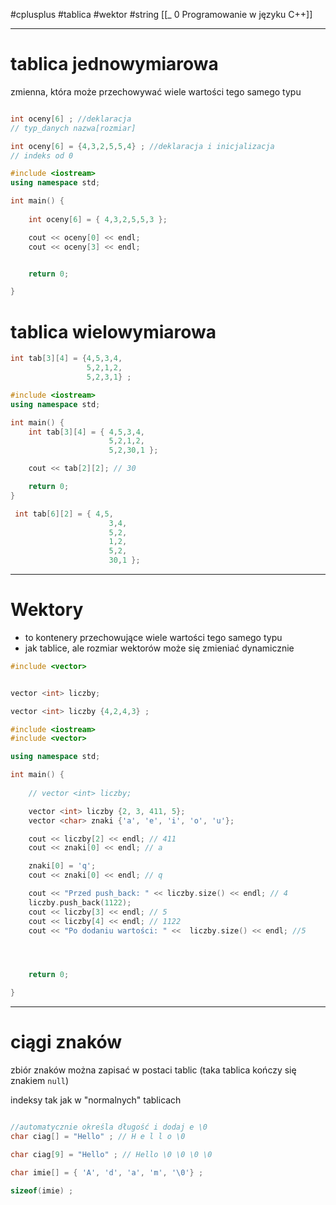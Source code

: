 #cplusplus  #tablica #wektor #string 
[[_ 0 Programowanie w języku C++]]




-----

# tablica jednowymiarowa
zmienna, która może przechowywać wiele wartości tego samego typu

```c++

int oceny[6] ; //deklaracja
// typ_danych nazwa[rozmiar]

int oceny[6] = {4,3,2,5,5,4} ; //deklaracja i inicjalizacja
// indeks od 0

```

```c++
#include <iostream>
using namespace std;

int main() {
    
    int oceny[6] = { 4,3,2,5,5,3 };

    cout << oceny[0] << endl;
    cout << oceny[3] << endl;


    return 0;

}
```


# tablica wielowymiarowa

```c++
int tab[3][4] = {4,5,3,4,
				 5,2,1,2,
				 5,2,3,1} ;
```

```c++
#include <iostream>
using namespace std;

int main() {
    int tab[3][4] = { 4,5,3,4,
                      5,2,1,2,
                      5,2,30,1 };

    cout << tab[2][2]; // 30

    return 0;
}
```

```c++
 int tab[6][2] = { 4,5,
                      3,4,
                      5,2,
                      1,2,
                      5,2,
                      30,1 };
```


---

# Wektory
- to kontenery przechowujące wiele wartości tego samego typu
- jak tablice, ale rozmiar wektorów może się zmieniać dynamicznie


```c++
#include <vector>


vector <int> liczby;

vector <int> liczby {4,2,4,3} ;
```


```c++
#include <iostream>
#include <vector>

using namespace std;

int main() {
    
    // vector <int> liczby;

    vector <int> liczby {2, 3, 411, 5};
    vector <char> znaki {'a', 'e', 'i', 'o', 'u'};

    cout << liczby[2] << endl; // 411
    cout << znaki[0] << endl; // a

    znaki[0] = 'q';
    cout << znaki[0] << endl; // q

    cout << "Przed push_back: " << liczby.size() << endl; // 4
    liczby.push_back(1122);
    cout << liczby[3] << endl; // 5
    cout << liczby[4] << endl; // 1122
    cout << "Po dodaniu wartości: " <<  liczby.size() << endl; //5




    return 0;

}
```


-----
# ciągi znaków
zbiór znaków można zapisać w postaci tablic (taka tablica kończy się znakiem `null`)

indeksy tak jak w "normalnych" tablicach
```c++

//automatycznie określa długość i dodaj e \0
char ciag[] = "Hello" ; // H e l l o \0

char ciag[9] = "Hello" ; // Hello \0 \0 \0 \0

char imie[] = { 'A', 'd', 'a', 'm', '\0'} ;

sizeof(imie) ;

```





